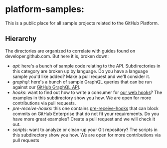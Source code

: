 platform-samples:
================

This is a public place for all sample projects related to the GitHub Platform.

## Hierarchy

The directories are organized to correlate with guides found on developer.github.com.
But here it is, broken down:

* _api_: here's a bunch of sample code relating to the API. Subdirectories in this
category are broken up by language. Do you have a language sample you'd like added?
Make a pull request and we'll consider it.
* _graphql_: here's a bunch of sample GraphQL queries that can be run against our [GitHub GraphQL API](https://developer.github.com/v4/).
* _hooks_: want to find out how to write a consumer for [our web hooks](https://developer.github.com/webhooks/)? The examples in this subdirectory show you how. We are open for more contributions via pull requests.
* _pre-receive-hooks_: this one contains [pre-receive-hooks](https://help.github.com/enterprise/admin/guides/developer-workflow/about-pre-receive-hooks/) that can block commits on GitHub Enterprise that do not fit your requirements. Do you have more great examples? Create a pull request and we will check it out.
* _scripts_: want to analyze or clean-up your Git repository? The scripts in this subdirectory show you how. We are open for more contributions via pull requests

